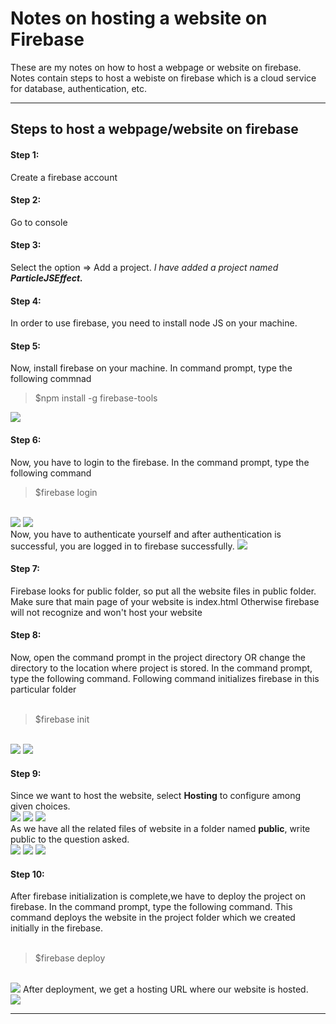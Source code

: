 # Notes on hosting a website on Firebase
These are my notes on how to host a webpage or website on firebase. 
Notes contain steps to host a webiste on firebase which is a cloud service for database, authentication, etc. 
<hr>
<h2> Steps to host a webpage/website on firebase </h2> 
<h4>Step 1:</h4>
Create a firebase account
<h4>Step 2:</h4>
Go to console
<h4>Step 3:</h4>
Select the option => Add a project. 
<i>I have added a project named <b>ParticleJSEffect.</b></i>
<h4>Step 4:</h4>
In order to use firebase, you need to install node JS on your machine.
<h4>Step 5:</h4>
Now, install firebase on your machine. In command prompt, type the following commnad
<blockquote>$npm install -g firebase-tools</blockquote>
<img src="https://github.com/patilankita79/Notes-on-HostingAWebsiteOnFirebase/blob/master/Screenshots/1_InstallFirebaseTools.png" />
<h4>Step 6:</h4>
Now, you have to login to the firebase. In the command prompt, type the following command<br/>
<blockquote>$firebase login</blockquote><br/>
<img src="https://github.com/patilankita79/Notes-on-HostingAWebsiteOnFirebase/blob/master/Screenshots/2_FirebaseLogin.png" />
<img src="https://github.com/patilankita79/Notes-on-HostingAWebsiteOnFirebase/blob/master/Screenshots/3_Authentication.jpg" /><br/>
Now, you have to authenticate yourself and after authentication is successful, you are logged in to firebase successfully.
<img src="https://github.com/patilankita79/Notes-on-HostingAWebsiteOnFirebase/blob/master/Screenshots/4_LoginSuccessful.png" />

<h4>Step 7:</h4>
Firebase looks for public folder, so put all the website files in public folder.
Make sure that main page of your website is index.html
Otherwise firebase will not recognize and won't host your website
<h4>Step 8:</h4>
Now, open the command prompt in the project directory OR change the directory to the location where project is stored. In the command prompt, type the following command. Following command initializes firebase in this particular folder<br/><br/>
<blockquote>$firebase init</blockquote><br/>
<img src ="https://github.com/patilankita79/Notes-on-HostingAWebsiteOnFirebase/blob/master/Screenshots/5_Initialize.png" />
<img src="https://github.com/patilankita79/Notes-on-HostingAWebsiteOnFirebase/blob/master/Screenshots/6.png" />
<h4>Step 9:</h4>
Since we want to host the website, select <b>Hosting</b> to configure among given choices.<br/>
<img src="https://github.com/patilankita79/Notes-on-HostingAWebsiteOnFirebase/blob/master/Screenshots/7_SelectHosting.png" />
<img src="https://github.com/patilankita79/Notes-on-HostingAWebsiteOnFirebase/blob/master/Screenshots/8.png" />
<img src="https://github.com/patilankita79/Notes-on-HostingAWebsiteOnFirebase/blob/master/Screenshots/9.png" /><br/>
As we have all the related files of website in a folder named <b>public</b>, write public to the question asked.<br/>
<img src="https://github.com/patilankita79/Notes-on-HostingAWebsiteOnFirebase/blob/master/Screenshots/10.png" />
<img src="https://github.com/patilankita79/Notes-on-HostingAWebsiteOnFirebase/blob/master/Screenshots/11.png" />
<img src="https://github.com/patilankita79/Notes-on-HostingAWebsiteOnFirebase/blob/master/Screenshots/12_InitializationComplete.png" />

<h4>Step 10:</h4>
After firebase initialization is complete,we have to deploy the project on firebase. In the command prompt, type the following command. This command deploys the website in the project folder which we created initially in the firebase.<br/><br/>
<blockquote>$firebase deploy</blockquote><br/>
<img src ="https://github.com/patilankita79/Notes-on-HostingAWebsiteOnFirebase/blob/master/Screenshots/13_Deploy.png" />
After deployment, we get a hosting URL where our website is hosted.<br/>
<img src="https://github.com/patilankita79/Notes-on-HostingAWebsiteOnFirebase/blob/master/Screenshots/14_DeployComplete.png" />

<hr>
